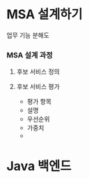# MSA 설계하기

업무 기능 분해도

### MSA 설계 과정

1. 후보 서비스 정의

2. 후보 서비스 평가
   - 평가 항목
   - 설명
   - 우선순위
   - 가중치
   - 



# Java 백엔드